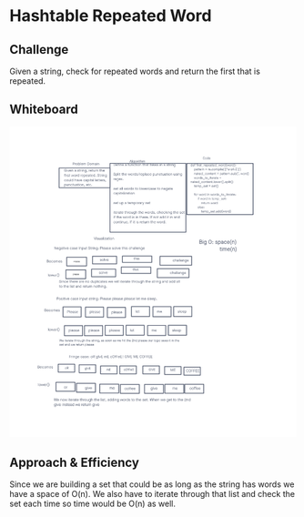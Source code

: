 # Hashtable Repeated Word

## Challenge

Given a string, check for repeated words and return the first that is repeated.

## Whiteboard

![Repeated Word Whiteboard](repeated_word.png)

## Approach & Efficiency

Since we are building a set that could be as long as the string has words we have a space of O(n). We also have to iterate through that list and check the set each time so time would be O(n) as well.

